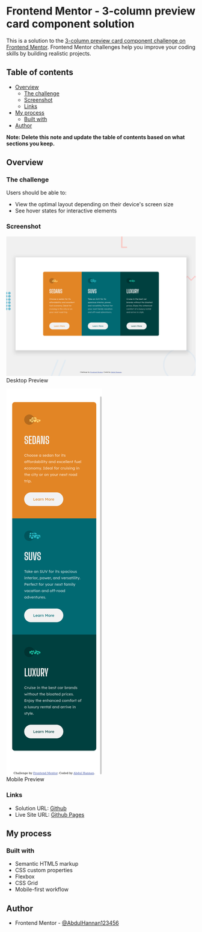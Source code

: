 # Frontend Mentor - 3-column preview card component solution

This is a solution to the [3-column preview card component challenge on Frontend Mentor](https://www.frontendmentor.io/challenges/3column-preview-card-component-pH92eAR2-). Frontend Mentor challenges help you improve your coding skills by building realistic projects. 

## Table of contents

- [Overview](#overview)
  - [The challenge](#the-challenge)
  - [Screenshot](#screenshot)
  - [Links](#links)
- [My process](#my-process)
  - [Built with](#built-with)
- [Author](#author)


**Note: Delete this note and update the table of contents based on what sections you keep.**

## Overview

### The challenge

Users should be able to:

- View the optimal layout depending on their device's screen size
- See hover states for interactive elements

### Screenshot

![](./images/screenshots/Desktop-screenshot.png)
Desktop Preview


![](./images/screenshots/Mobile-screenshot.png)<br />
Mobile Preview

### Links

- Solution URL: [Github](https://github.com/AbdulHannan123456/3-column-preview-card-component-main)
- Live Site URL: [Github Pages](https://abdulhannan123456.github.io/3-column-preview-card-component-main/)

## My process

### Built with

- Semantic HTML5 markup
- CSS custom properties
- Flexbox
- CSS Grid
- Mobile-first workflow

## Author

- Frontend Mentor - [@AbdulHannan123456](https://www.frontendmentor.io/profile/AbdulHannan123456)
